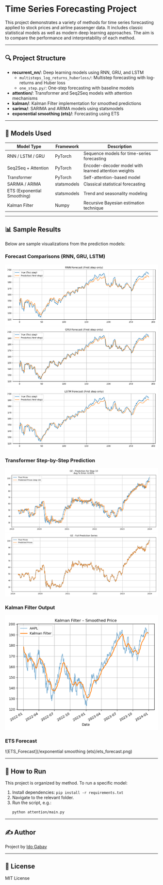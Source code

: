 
# Time Series Forecasting Project

This project demonstrates a variety of methods for time series forecasting applied to stock prices and airline passenger data. It includes classic statistical models as well as modern deep learning approaches. The aim is to compare the performance and interpretability of each method.

---

## 🔍 Project Structure

- **recurrent_nn/**: Deep learning models using RNN, GRU, and LSTM
  - `multisteps_log_returns_huberloss/`: Multistep forecasting with log-returns and Huber loss
  - `one_step.py/`: One-step forecasting with baseline models
- **attention/**: Transformer and Seq2Seq models with attention mechanisms
- **kalman/**: Kalman Filter implementation for smoothed predictions
- **sarima/**: SARIMA and ARIMA models using statsmodels
- **exponential smoothing (ets)/**: Forecasting using ETS

---

## 🧠 Models Used

| Model Type           | Framework         | Description |
|----------------------|-------------------|-------------|
| RNN / LSTM / GRU     | PyTorch           | Sequence models for time-series forecasting |
| Seq2Seq + Attention  | PyTorch           | Encoder-decoder model with learned attention weights |
| Transformer          | PyTorch           | Self-attention-based model |
| SARIMA / ARIMA       | statsmodels       | Classical statistical forecasting |
| ETS (Exponential Smoothing) | statsmodels | Trend and seasonality modeling |
| Kalman Filter        | Numpy             | Recursive Bayesian estimation technique |

---

## 📊 Sample Results

Below are sample visualizations from the prediction models:

### Forecast Comparisons (RNN, GRU, LSTM)
![RNN Forecast](/recurrent_nn/multisteps_log_returns_huberloss/n_5/rnn_forecast.png)
![GRU Forecast](/recurrent_nn/multisteps_log_returns_huberloss/n_5/gru_forecast.png)
![LSTM Forecast](/recurrent_nn/multisteps_log_returns_huberloss/n_5/lstm_forecast.png)

### Transformer Step-by-Step Prediction
![Transformer Step 10](/attention/GE_step10_prediction.png)
![Transformer Full Series](/attention/GE_full_series_prediction.png)

### Kalman Filter Output
![Kalman Filtered Price](/kalman/kalman_filtered_price.png)

### ETS Forecast
![ETS_Forecast](/exponential smoothing (ets)/ets_forecast.png)

---

## 📁 How to Run

This project is organized by method. To run a specific model:

1. Install dependencies: `pip install -r requirements.txt`
2. Navigate to the relevant folder.
3. Run the script, e.g.:
   ```bash
   python attention/main.py
   ```

---

## ✍️ Author

Project by [Ido Gabay](https://github.com/ido-gabay)

---

## 📄 License

MIT License
